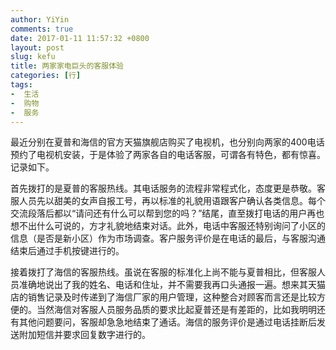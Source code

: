 ```yaml
---
author: YiYin
comments: true
date: 2017-01-11 11:57:32 +0800
layout: post
slug: kefu
title: 两家家电巨头的客服体验
categories: [行]
tags:
-  生活
-  购物
-  服务
---
```


最近分别在夏普和海信的官方天猫旗舰店购买了电视机，也分别向两家的400电话预约了电视机安装，于是体验了两家各自的电话客服，可谓各有特色，都有惊喜。记录如下。

首先拨打的是夏普的客服热线。其电话服务的流程非常程式化，态度更是恭敬。客服人员先以甜美的女声自报工号，再以标准的礼貌用语跟客户确认各类信息。每个交流段落后都以“请问还有什么可以帮到您的吗？”结尾，直至拨打电话的用户再也想不出什么可说的，方才礼貌地结束对话。此外，电话中客服还特别询问了小区的信息（是否是新小区）作为市场调查。客户服务评价是在电话的最后，与客服沟通结束后通过手机按键进行的。

接着拨打了海信的客服热线。虽说在客服的标准化上尚不能与夏普相比，但客服人员准确地说出了我的姓名、电话和住址，并不需要我再口头通报一遍。想来其天猫店的销售记录及时传递到了海信厂家的用户管理，这种整合对顾客而言还是比较方便的。当然海信对客服人员服务品质的要求比起夏普还是有差距的，比如我明明还有其他问题要问，客服却急急地结束了通话。海信的服务评价是通过电话挂断后发送附加短信并要求回复数字进行的。